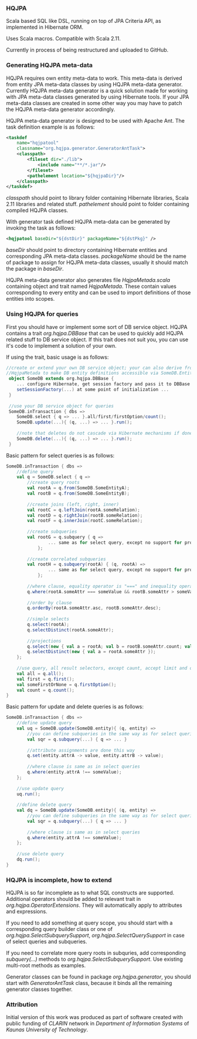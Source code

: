 ### HQJPA
Scala based SQL like DSL, running on top of JPA Criteria API, as implemented in Hibernate ORM.

Uses Scala macros. Compatible with Scala 2.11.

Currently in process of being restructured and uploaded to GitHub.

### Generating HQJPA meta-data
HQJPA requires own entity meta-data to work. This meta-data is derived from entity JPA meta-data classes by using HQJPA meta-data generator. Currently HQJPA meta-data generator is a quick solution made for working with JPA meta-data classes generated by using Hibernate tools. If your JPA meta-data classes are created in some other way you may have to patch the HQJPA meta-data generator accordingly. 

HQJPA meta-data generator is designed to be used with Apache Ant. The task definition example is as follows:
~~~ xml
<taskdef
    name="hqjpatool"
    classname="org.hqjpa.generator.GeneratorAntTask">
    <classpath>
        <fileset dir="./lib">
            <include name="**/*.jar"/>
        </fileset>
        <pathelement location="${hqjpaDir}"/>			
    </classpath>
</taskdef>
~~~
*classpath* should point to library folder containing Hibernate libraries, Scala 2.11 libraries and related stuff. *pathelement* should point to folder containing compiled HQJPA classes.

With generator task defined HQJPA meta-data can be generated by invoking the task as folllows:
~~~ xml
<hqjpatool baseDir="${dstDir}" packageName="${dstPkg}" />
~~~
*baseDir* should point to directory containing Hibernate entities and corresponding JPA meta-data classes. *packageName* should be the name of package to assign for HQJPA meta-data classes, usually it should match the package in *baseDir*. 

HQJPA meta-data generator also generates file *HqjpaMetada.scala* containing object and trait named *HqjpaMetada*. These contain values corresponding to every entity and can be used to import definitions of those entities into scopes.

### Using HQJPA for queries
First you should have or implement some sort of DB service object. HQJPA contains a trait *org.hqjpa.DBBase* that can be used to quickly add HQJPA related stuff to DB service object. If this trait does not suit you, you can use it's code to implement a solution of your own.

If using the trait, basic usage is as follows:
~~~ scala
//create or extend your own DB service object; your can also derive from 
//HqjpaMetada to make DB entity definitions accessible via SomeDB.EntityX, 
 object SomeDB extends org.hqjpa.DBBase {
    ... configure Hibernate, get session factory and pass it to DBBase via 
    setSessionFactory(...) at some point of initialization ... 
 }
 
 //use your DB service object for queries
 SomeDB.inTransaction { dbs =>
    SomeDB.select { q => ... }.all/first/firstOption/count();
    SomeDB.update(...){ (q, ...) => ... }.run();
 
    //note that deletes do not cascade via Hibernate mechanisms if done this way
    SomeDB.delete(...){ (q, ...) => ... }.run();
 }
~~~

Basic pattern for select queries is as follows:
~~~ scala
SomeDB.inTransaction { dbs =>
    //define query
    val q = SomeDB.select { q =>
        //create query roots
        val rootA = q.from(SomeDB.SomeEntityA);
        val rootB = q.from(SomeDB.SomeEntityB);
        
        //create joins (left, right, inner)
        val rootC = q.leftJoin(rootA.someRelation);
        val rootD = q.rightJoin(rootB.someRelation);
        val rootF = q.innerJoin(rootC.someRelation);
        
        //create subqueries
        val rootG = q.subquery { q =>
                ... same as for select query, except no support for projections ...
            };
        
        //create correlated subqueries
        val rootH = q.subquery(rootA) { (q, rootA) =>
                ... same as for select query, except no support for projections ...
            };
            
        //where clause, equality operator is "===" and inequality operator is "!==" 
        q.where(rootA.someAttr === someValue && rootB.someAttr > someValue);
        
        //order by clause
        q.orderBy(rootA.someAttr.asc, rootB.someAttr.desc);
        
        //simple selects
        q.select(rootA);
        q.selectDistinct(rootA.someAttr);
        
        //projections
        q.select(new { val a = rootA; val b = rootB.someAttr.count; val d = rootB.someAttr > 0; });
        q.selectDistinct(new { val a = rootA.someAttr });
    };
    
    //use query, all result selectors, except caunt, accept limit and offset
    val all = q.all();
    val first = q.first();
    val someFirstOrNone = q.firstOption();
    val count = q.count();
}
~~~

Basic pattern for update and delete queries is as follows:
~~~ scala
SomeDB.inTransaction { dbs =>
    //define update query
    val uq = SomeDB.update(SomeDB.entity){ (q, entity) =>
        //you can define subqueries in the same way as for select queries
        val sqr = q.subquery(...) { q => ... }
        
        //attribute assignments are done this way
        q.set(entity.attrA -> value, entity.attrB -> value);
        
        //where clause is same as in select queries
        q.where(entity.attrA !== someValue);
    };
    
    //use update query
    uq.run();
    
    //define delete query
    val dq = SomeDB.update(SomeDB.entity){ (q, entity) =>
        //you can define subqueries in the same way as for select queries
        val sqr = q.subquery(...) { q => ... }
        
        //where clause is same as in select queries
        q.where(entity.attrA !== someValue);
    };
    
    //use delete query
    dq.run();
}
~~~

### HQJPA is incomplete, how to extend
HQJPA is so far incomplete as to what SQL constructs are supported. Additional operators should be added to relevant trait in *org.hqjpa.OperatorExtensions*. They will automatically apply to attributes and expressions. 

If you need to add something at query scope, you should start with a corresponding query builder class or one of *org.hqjpa.SelectSubquerySupport*, *org.hqjpa.SelectQuerySupport* in case of select queries and subqueries. 

If you need to correlate more query roots in subquries, add corresponding *subquery(...)* methods to *org.hqjpa.SelectSubquerySupport*. Use existing multi-root methods as examples.

Generator classes can be found in package *org.hqjpa.generator*, you should start with *GeneratorAntTask* class, because it binds all the remaining generator classes together.

### Attribution
Initial version of this work was produced as part of software created with public funding of *CLARIN* network in *Department of Information Systems* of *Kaunas University of Technology*.
